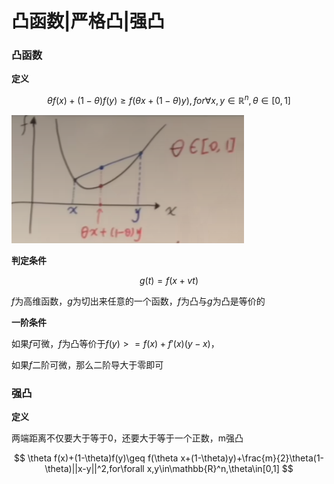 # 凸函数|严格凸|强凸

### 凸函数

**定义**

$$
\theta f(x)+(1-\theta)f(y)\geq f(\theta x+(1-\theta)y),for\forall x,y\in\mathbb{R}^n,\theta\in[0,1]
$$

![image.png](assets/4)

**判定条件**

$$
g(t)=f(x+vt)
$$

$f$为高维函数，$g$为切出来任意的一个函数，$f$为凸与$g$为凸是等价的

**一阶条件**

如果$f$可微，$f$为凸等价于$f(y)>=f(x)+f'(x)(y-x)$，

如果$f$二阶可微，那么二阶导大于零即可

### 强凸

**定义**

两端距离不仅要大于等于0，还要大于等于一个正数，m强凸

$$
\theta f(x)+(1-\theta)f(y)\geq f(\theta x+(1-\theta)y)+\frac{m}{2}\theta(1-\theta)||x-y||^2,for\forall x,y\in\mathbb{R}^n,\theta\in[0,1]
$$


